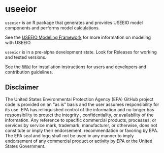 # useeior
`useeior` is an R package that generates and provides USEEIO model components and performs model calculations. 

See the [USEEIO Modeling Framework](https://github.com/USEPA/useeio) for more information on modeling with USEEIO.  

`useeior` is in a pre-alpha development state. Look for Releases for working and tested versions.
 
See the [Wiki](https://github.com/USEPA/useeior/wiki) for installation instructions for users and developers and contribution guidelines.

## Disclaimer
The United States Environmental Protection Agency (EPA) GitHub project code is provided on an "as is" basis
 and the user assumes responsibility for its use.  EPA has relinquished control of the information and no longer
  has responsibility to protect the integrity , confidentiality, or availability of the information.  Any
   reference to specific commercial products, processes, or services by service mark, trademark, manufacturer,
    or otherwise, does not constitute or imply their endorsement, recommendation or favoring by EPA.  The EPA seal
     and logo shall not be used in any manner to imply endorsement of any commercial product or activity by EPA or
      the United States Government.
